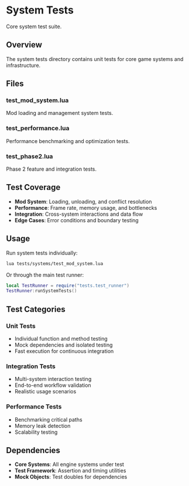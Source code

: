 # System Tests

Core system test suite.

## Overview

The system tests directory contains unit tests for core game systems and infrastructure.

## Files

### test_mod_system.lua
Mod loading and management system tests.

### test_performance.lua
Performance benchmarking and optimization tests.

### test_phase2.lua
Phase 2 feature and integration tests.

## Test Coverage

- **Mod System**: Loading, unloading, and conflict resolution
- **Performance**: Frame rate, memory usage, and bottlenecks
- **Integration**: Cross-system interactions and data flow
- **Edge Cases**: Error conditions and boundary testing

## Usage

Run system tests individually:

```bash
lua tests/systems/test_mod_system.lua
```

Or through the main test runner:

```lua
local TestRunner = require("tests.test_runner")
TestRunner:runSystemTests()
```

## Test Categories

### Unit Tests
- Individual function and method testing
- Mock dependencies and isolated testing
- Fast execution for continuous integration

### Integration Tests
- Multi-system interaction testing
- End-to-end workflow validation
- Realistic usage scenarios

### Performance Tests
- Benchmarking critical paths
- Memory leak detection
- Scalability testing

## Dependencies

- **Core Systems**: All engine systems under test
- **Test Framework**: Assertion and timing utilities
- **Mock Objects**: Test doubles for dependencies